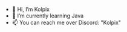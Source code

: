 - 👋 Hi, I’m Kolpix
- 🌱 I’m currently learning Java
- 📫 You can reach me over Discord: "Kolpix"

<!---
KolpixTV/KolpixTV is a ✨ special ✨ repository because its `README.md` (this file) appears on your GitHub profile.
You can click the Preview link to take a look at your changes.
--->
